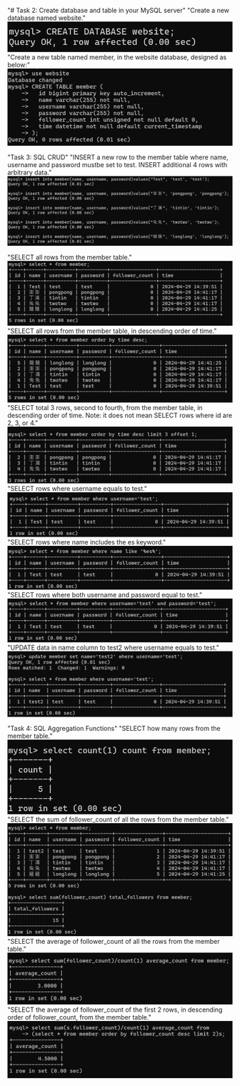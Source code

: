 "# Task 2: Create database and table in your MySQL server" 
"Create a new database named website." 
![alt text](image.png)
"Create a new table named member, in the website database, designed as below:" 
![alt text](image-1.png)

"Task 3: SQL CRUD" 
"INSERT a new row to the member table where name, username and password mustbe set to test. INSERT additional 4 rows with arbitrary data." 
![alt text](image-2.png)

"SELECT all rows from the member table." 
![alt text](image-3.png)
"SELECT all rows from the member table, in descending order of time." 
![alt text](image-4.png)
"SELECT total 3 rows, second to fourth, from the member table, in descending order of time. Note: it does not mean SELECT rows where id are 2, 3, or 4." 
![alt text](image-5.png)
"SELECT rows where username equals to test." 
![alt text](image-6.png)
"SELECT rows where name includes the es keyword." 
![alt text](image-7.png)
"SELECT rows where both username and password equal to test." 
![alt text](image-8.png)
"UPDATE data in name column to test2 where username equals to test." 
![alt text](image-9.png)

"Task 4: SQL Aggregation Functions" 
"SELECT how many rows from the member table." 
![alt text](image-10.png)
"SELECT the sum of follower_count of all the rows from the member table." 
![alt text](image-11.png)
"SELECT the average of follower_count of all the rows from the member table." 
![alt text](image-12.png)
"SELECT the average of follower_count of the first 2 rows, in descending order of follower_count, from the member table." 
![alt text](image-13.png)
